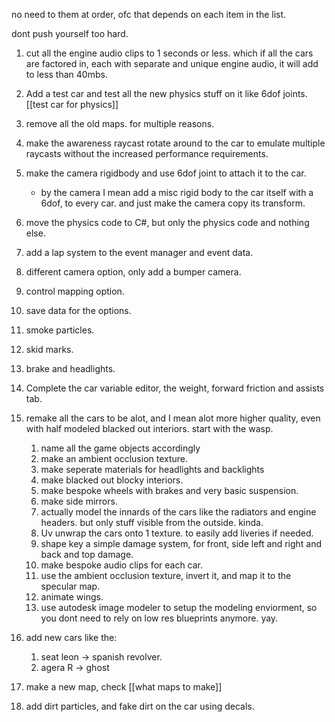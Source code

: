 no need to them at order, ofc that depends on each item in the list.

dont push yourself too hard.

1. cut all the engine audio clips to 1 seconds or less. which if all the cars are factored in, each with separate and unique engine audio, it will add to less than 40mbs.
2. Add a test car and test all the new physics stuff on it like 6dof joints. [[test car for physics]]
3. remove all the old maps. for multiple reasons.
4. make the awareness raycast rotate around to the car to emulate multiple raycasts without the increased performance requirements.
5. make the camera rigidbody and use 6dof joint to attach it to the car.
	- by the camera I mean add a misc rigid body to the car itself with a 6dof, to every car. and just make the camera copy its transform.
6. move the physics code to C#, but only the physics code and nothing else.
7. add a lap system to the event manager and event data.
8. different camera option, only add a bumper camera.
9. control mapping option.
10. save data for the options.
11. smoke particles.
12. skid marks.
13. brake and headlights.
14. Complete the car variable editor, the weight, forward friction and assists tab.
15. remake all the cars to be alot, and I mean alot more higher quality, even with half modeled blacked out interiors. start with the wasp. 
	1. name all the game objects accordingly
	2. make an ambient occlusion texture.
	3. make seperate materials for headlights and backlights
	4. make blacked out blocky interiors.
	5. make bespoke wheels with brakes and very basic suspension.
	6. make side mirrors.
	7. actually model the innards of the cars like the radiators and engine headers. but only stuff visible from the outside. kinda.
	8. Uv unwrap the cars onto 1 texture. to easily add liveries if needed.
	9. shape key a simple damage system, for front, side left and right and back and top damage.
	10. make bespoke audio clips for each car.
	11. use the ambient occlusion texture, invert it, and map it to the specular map.
	12. animate wings.
	13. use autodesk image modeler to setup the modeling enviorment, so you dont need to rely on low res blueprints anymore. yay.
	
16. add new cars like the:
	1. seat leon -> spanish revolver.
	2. agera R -> ghost
	   
17. make a new map, check [[what maps to make]]
18. add dirt particles, and fake dirt on the car using decals. 